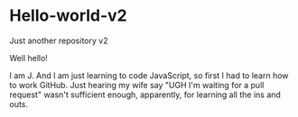# Hello-world-v2
Just another repository v2

Well hello!

I am J. And I am just learning to code JavaScript, so first I had to learn how to
work GitHub. Just hearing my wife say "UGH I'm waiting for a pull request"
wasn't sufficient enough, apparently, for learning all the ins and outs.
